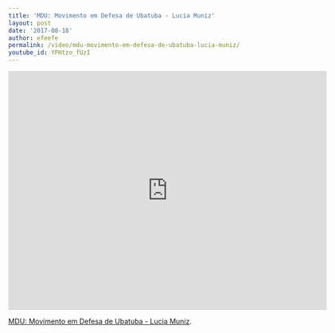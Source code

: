 ```yaml
---
title: 'MDU: Movimento em Defesa de Ubatuba - Lucia Muniz'
layout: post
date: '2017-08-18'
author: efeefe
permalink: /video/mdu-movimento-em-defesa-de-ubatuba-lucia-muniz/
youtube_id: YPHtzo_fUzI
---
```


<div class="ratio ratio-16x9"><iframe allowfullscreen="" class="youtube-field-player" frameborder="0" height="480" id="youtube-field-player" src="https://www.youtube.com/embed/YPHtzo_fUzI?wmode=opaque" title="MDU: Movimento em Defesa de Ubatuba - Lucia Muniz" width="640"></iframe></div>

[MDU: Movimento em Defesa de Ubatuba - Lucia Muniz](https://www.youtube.com/watch?v=YPHtzo_fUzI).

